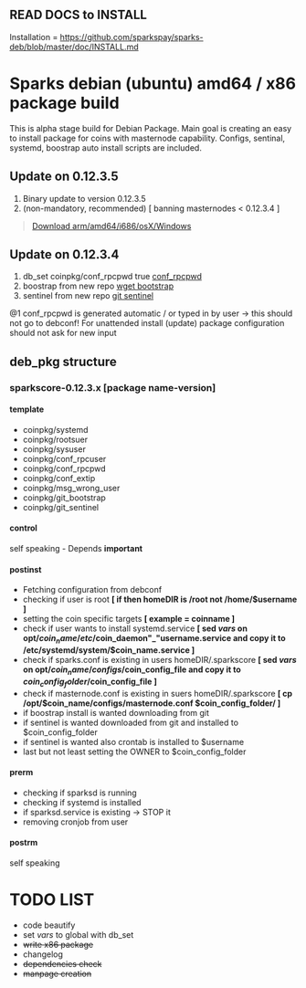 
## READ DOCS to INSTALL
Installation = https://github.com/sparkspay/sparks-deb/blob/master/doc/INSTALL.md



# Sparks debian (ubuntu) amd64 / x86 package build

This is alpha stage build for Debian Package. Main goal is creating an easy to install
package for coins with masternode capability. Configs, sentinal, systemd, boostrap auto install
scripts are included.

## Update on 0.12.3.5
1. Binary update to version 0.12.3.5
2. (non-mandatory, recommended) [ banning masternodes < 0.12.3.4 ]

 > [Download arm/amd64/i686/osX/Windows](https://github.com/sparkspay/sparks/releases)

## Update on 0.12.3.4
1. db_set coinpkg/conf_rpcpwd true [conf_rpcpwd](https://github.com/sparkspay/sparks-deb/blob/0ad30f86174491f5692425d9d170da7f77511085/src/sparkscore-0.12.3.4/DEBIAN/postinst#L127)
2. boostrap from new repo [wget bootstrap](https://github.com/sparkspay/sparks-deb/blob/0ad30f86174491f5692425d9d170da7f77511085/src/sparkscore-0.12.3.4/DEBIAN/postinst#L84)
3. sentinel from new repo [git sentinel](https://github.com/sparkspay/sparks-deb/blob/0ad30f86174491f5692425d9d170da7f77511085/src/sparkscore-0.12.3.4/DEBIAN/postinst#L100)

@1 conf_rpcpwd is generated automatic / or typed in by user -> this should not go to debconf! For unattended install (update) package configuration should not ask for new input


## deb_pkg structure

### sparkscore-0.12.3.x [package name-version]

#### template
* coinpkg/systemd
* coinpkg/rootsuer
* coinpkg/sysuser
* coinpkg/conf_rpcuser
* coinpkg/conf_rpcpwd
* coinpkg/conf_extip
* coinpkg/msg_wrong_user
* coinpkg/git_bootstrap
* coinpkg/git_sentinel

#### control
self speaking - Depends **important**

#### postinst

* Fetching configuration from debconf
* checking if user is root 
  **[ if then homeDIR is /root not /home/$username ]**
* setting the coin specific targets 
  **[ example = coinname ]**
* check if user wants to install systemd.service 
  **[ sed *vars* on opt/$coin_name/etc/$coin_daemon"_"username.service and copy it to /etc/systemd/system/$coin_name.service ]**
* check if sparks.conf is existing in users homeDIR/.sparkscore 
  **[ sed *vars* on opt/$coin_name/configs/$coin_config_file and copy it to $coin_config_folder/$coin_config_file ]**
* check if masternode.conf is existing in suers homeDIR/.sparkscore
  **[ cp /opt/$coin_name/configs/masternode.conf $coin_config_folder/ ]**
* if boostrap install is wanted downloading from git
* if sentinel is wanted downloaded from git and installed to $coin_config_folder
* if sentinel is wanted also crontab is installed to $username
* last but not least setting the OWNER to $coin_config_folder


#### prerm

* checking if sparksd is running
* checking if systemd is installed
* if sparksd.service is existing -> STOP it
* removing cronjob from user

#### postrm
self speaking


# TODO LIST
* code beautify
* set *vars* to global with db_set
* ~~write x86 package~~
* changelog
* ~~dependencies check~~
* ~~manpage creation~~
